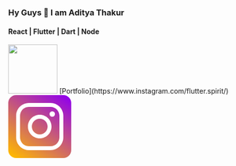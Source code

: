 ### Hy Guys 👋 I am Aditya Thakur
#### React | Flutter | Dart | Node <br>

<img src="https://github.com/Aditya-Thakur-369/aditya-thakur-369/assets/93264532/66ce542c-4818-41bf-8b0d-59b40b9abf17" width="100" height="100">
 [Portfolio](https://www.instagram.com/flutter.spirit/)

 <?xml version="1.0" ?><!DOCTYPE svg  PUBLIC '-//W3C//DTD SVG 1.1//EN'  'http://www.w3.org/Graphics/SVG/1.1/DTD/svg11.dtd'><svg enable-background="new 0 0 128 128" height="128px" id="Layer_1" version="1.1" viewBox="0 0 128 128" width="128px" xml:space="preserve" xmlns="http://www.w3.org/2000/svg" xmlns:xlink="http://www.w3.org/1999/xlink"><linearGradient gradientTransform="matrix(1 0 0 -1 594 633)" gradientUnits="userSpaceOnUse" id="SVGID_1_" x1="-577.5122" x2="-482.4879" y1="501.1455" y2="636.8544"><stop offset="0" style="stop-color:#FFB900"/><stop offset="1" style="stop-color:#9100EB"/></linearGradient><path d="M128,112c0,8.8-7.2,16-16,16H16c-8.8,0-16-7.2-16-16V16C0,7.2,7.2,0,16,0h96c8.8,0,16,7.2,16,16V112z  " fill="url(#SVGID_1_)"/><g><g><path d="M86,112H42c-14.336,0-26-11.663-26-26V42c0-14.336,11.664-26,26-26h44c14.337,0,26,11.664,26,26v44    C112,100.337,100.337,112,86,112z M42,24c-9.925,0-18,8.075-18,18v44c0,9.925,8.075,18,18,18h44c9.925,0,18-8.075,18-18V42    c0-9.925-8.075-18-18-18H42z" fill="#FFFFFF"/></g><g><path d="M64,88c-13.234,0-24-10.767-24-24c0-13.234,10.766-24,24-24c13.233,0,24,10.766,24,24    C88,77.233,77.233,88,64,88z M64,48c-8.822,0-16,7.178-16,16s7.178,16,16,16s16-7.178,16-16S72.822,48,64,48z" fill="#FFFFFF"/></g><g><circle cx="89.5" cy="38.5" fill="#FFFFFF" r="5.5"/></g></g></svg>

<!--
**Aditya-Thakur-369/aditya-thakur-369** is a ✨ _special_ ✨ repository because its `README.md` (this file) appears on your GitHub profile.

Here are some ideas to get you started:

- 🔭 I’m currently working on ...
- 🌱 I’m currently learning ...
- 👯 I’m looking to collaborate on ...
- 🤔 I’m looking for help with ...
- 💬 Ask me about ...
- 📫 How to reach me: ...
- 😄 Pronouns: ...
- ⚡ Fun fact: ...
-->
